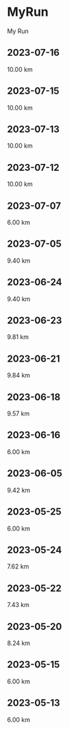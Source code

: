 # MyRun

My Run

## 2023-07-16

10.00 km

## 2023-07-15

10.00 km

## 2023-07-13

10.00 km

## 2023-07-12

10.00 km

## 2023-07-07

6.00 km

## 2023-07-05

9.40 km

## 2023-06-24

9.40 km

## 2023-06-23

9.81 km

## 2023-06-21

9.84 km

## 2023-06-18

9.57 km

## 2023-06-16

6.00 km

## 2023-06-05

9.42 km

## 2023-05-25

6.00 km

## 2023-05-24

7.62 km

## 2023-05-22

7.43 km

## 2023-05-20

8.24 km

## 2023-05-15

6.00 km

## 2023-05-13

6.00 km
